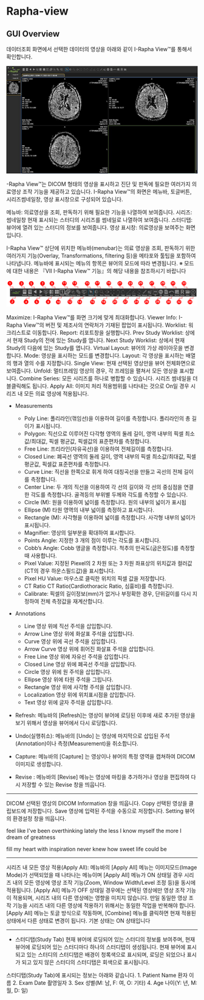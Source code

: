 
# Rapha-view 

## GUI Overview


데이터조회 화면에서 선택한 데이터의 영상을 아래와 같이 I-Rapha View™를 통해서 확인합니다.

![](raphaview.png)

-Rapha View™는 DICOM 형태의 영상을 표시하고 진단 및 판독에 필요한 여러가지 의료영상 조작
기능을 제공하고 있습니다.
I-Rapha View™의 화면은 메뉴바, 토글버튼, 시리즈썸네일창, 영상 표시창으로 구성되어 있습니다.

메뉴바: 의료영상을 조회, 판독하기 위해 필요한 기능을 나열하여 보여줍니다.
시리즈: 썸네일창 현재 표시되는 스터디의 시리즈를 썸네일로 나열하여 보여줍니다.
스터디탭: 뷰어에 열려 있는 스터디의 정보를 보여줍니다.
영상 표시창: 의료영상을 보여주는 화면입니다.

I-Rapha View™ 상단에 위치한 메뉴바(menubar)는 의료 영상을 조회, 판독하기 위한 여러가지
기능(Overlay, Transformations, filtering 등)을 메타포와 툴팁을 포함하여 나타냅니다.
메뉴바에 표시되는 메뉴의 항목은 뷰어의 모드에 따라 변경됩니다.
※ 모드에 대한 내용은 『VII I-Rapha View™ 기능』의 해당 내용을 참조하시기 바랍니다

![](menubar.png)

Maximize: I-Rapha View™를 화면 크기에 맞게 최대화합니다.
Viewer Info: I-Rapha View™의 버전 및 제조사의 연락처가 기재된 팝업이 표시됩니다.
Worklist: 워크리스트로 이동합니다.
Report: 리포트창을 실행합니다.
Prev Study Worklist: 상에서 현재 Study의 전에 있는 Study를 엽니다.
Next Study Worklist: 상에서 현재 Study의 다음에 있는 Study를 엽니다.
Virtual Layout: 뷰어의 가상 레이아웃을 변경합니다.
Mode: 영상을 표시하는 모드를 변경합니다.
Layout: 각 영상을 표시하는 배열의 행과 열의 수를 지정합니다.
Single View: 현재 선택된 영상만을 뷰어 전체화면으로 보여줍니다.
Unfold: 멀티프레임 영상의 경우, 각 프레임을 펼쳐서 모든 영상을 표시합니다.
Combine Series: 모든 시리즈를 하나로 병합할 수 있습니다. 시리즈 썸네일을 더블클릭해도 됩니다.
Apply All: 이미지 처리 적용범위를 나타내는 것으로 On일 경우 시리즈 내 모든 의료 영상에 적용됩니다.

- Measurements
    - Poly Line: 폴리라인(꺾임선)을 이용하여 길이를 측정합니다. 폴리라인의 총 길이가 표시됩니다.
    - Polygon: 직선으로 이루어진 다각형 영역의 둘레 길이, 영역 내부의 픽셀 최소값/최대값, 픽셀 평균값, 픽셀값의 표준편차를 측정합니다.
    - Free Line: 프리라인(자유곡선)을 이용하여 전체길이를 측정합니다.
    - Closed Line: 폐곡선 영역의 둘레 길이, 영역 내부의 픽셀 최소값/최대값, 픽셀 평균값, 픽셀값 표준편차를 측정합니다.
    - Curve Line: 직선을 한쪽으로 휘게 하여 대칭곡선을 만들고 곡선의 전체 길이를 측정합니다.
    - Center Line: 두 개의 직선을 이용하여 각 선의 길이와 각 선의 중심점을 연결한 각도를 측정합니다. 골격등의 부위별 두께와 각도를 측정할 수 있습니다.
    - Circle (M): 원을 이용하여 넓이를 측정합니다. 원의 내부의 넓이가 표시됩
    - Ellipse (M) 타원 영역의 내부 넓이를 측정하고 표시합니다.
    - Rectangle (M): 사각형을 이용하여 넓이를 측정합니다. 사각형 내부의 넓이가 표시됩니다.
    - Magnifier: 영상의 일부분을 확대하여 표시합니다.
    - Points Angle: 지정한 3 개의 점이 이루는 각도를 표시합니다.
    - Cobb’s Angle: Cobb 앵글을 측정합니다. 척추의 만곡도(굽은정도)를 측정할 때 사용합니다.
    - Pixel Value: 지정된 Piexel의 2 차원 또는 3 차원 좌표상의 위치값과 컬러값 (CT의 경우 하운스필드값)을 표시합니다.
    - Pixel HU Value: 마우스로 클릭한 위치의 픽셀 값을 저장합니다.
    - CT Ratio CT Ratio(Cardiothoracic Ratio, 심흉비)를 측정합니다.
    - Calibrate: 픽셀의 길이정보(mm)가 없거나 부정확한 경우, 단위길이를 다시 지정하여 전체 측정값을 재계산합니다.

- Annotations
    - Line 영상 위에 직선 주석을 삽입합니다.
    - Arrow Line 영상 위에 화살표 주석을 삽입합니다.
    - Curve 영상 위에 곡선 주석을 삽입합니다.
    - Arrow Curve 영상 위에 휘어진 화살표 주석을 삽입합니다.
    - Free Line 영상 위에 자유선 주석을 삽입합니다.
    - Closed Line 영상 위에 폐곡선 주석을 삽입합니다.
    - Circle 영상 위에 원 주석을 삽입합니다.
    - Ellipse 영상 위에 타원 주석을 그립니다.
    - Rectangle 영상 위에 사각형 주석을 삽입합니다.
    - Localization 영상 위에 위치표시점을 삽입합니다.
    - Text 영상 위에 글자 주석을 삽입합니다.

- Refresh: 메뉴바의 [Refresh]는 영상이 뷰어에 로딩된 이후에 새로 추가된 영상을 보기 위해서 영상을 뷰어에서 다시 로딩합니다.

- Undo(실행취소): 메뉴바의 [Undo] 는 영상에 마지막으로 삽입된 주석(Annotation)이나 측정(Measurement)을 취소합니다.

- Capture: 메뉴바의 [Capture] 는 영상이나 뷰어의 특정 영역을 캡쳐하여 DICOM 이미지로 생성합니다.

- Revise : 메뉴바의 [Revise] 메뉴는 영상에 마킹을 추가하거나 영상을 편집하여 다시 저장할 수 있는 Revise 창을 띄웁니다.


----

DICOM 선택된 영상의 DICOM Information 창을 띄웁니다.
Copy 선택된 영상을 클립보드에 저장합니다.
Save 영상에 입력된 주석을 수동으로 저장합니다.
Setting 뷰어의 환경설정 창을 띄웁니다.


feel like I've been overthinking lately
the less I know myself
the more I dream of greatness

fill my heart with inspiration
never knew how sweet life could be

-----
시리즈 내 모든 영상 적용(Apply All): 메뉴바의 [Apply All] 메뉴는 이미지모드(Image Mode)가 선택되었을 때 나타나는 메뉴이며 [Apply
All] 메뉴가 ON 상태일 경우 시리즈 내의 모든 영상에 영상 조작 기능(Zoom, Window Width/Level 조정 등)을 동시에 적용됩니다.
[Apply All] 메뉴가 OFF 상태일 경우에는 선택된 영상에만 영상 조작 기능이 적용되며, 시리즈 내의 다른 영상에는 영향을 미치지 않습니다. 만일 동일한 영상 조작 기능을 시리즈 내의 다른 영상에 적용하기 위해서는 동일한 작업을 반복해야 합니다.
[Apply All] 메뉴는 토글 방식으로 작동하며, [Combine] 메뉴를 클릭하면 현재 적용된 상태에서 다른 상태로 변경이 됩니다. 기본 상태는 ON 상태입니다


-----


- 스터디탭(Study Tab)
현재 뷰어에 로딩되어 있는 스터디의 정보를 보여주며, 현재 뷰어에 로딩되어 있는 스터디마다 하나의 스터디탭이 생성됩니다. 현재 뷰어에 표시되고 있는 스터디의 스터디탭은 배경이 청록색으로 표시되며, 로딩은 되었으나 표시가 되고 있지 않은 스터디의 스터디탭은 회색으로 표시됩니다.

스터디탭(Study Tab)에 표시되는 정보는 아래와 같습니다.
    1. Patient Name 환자 이름
    2. Exam Date 촬영일자
    3. Sex 성별(M: 남, F: 여, O: 기타)
    4. Age 나이(Y: 년, M: 월, D: 일)


